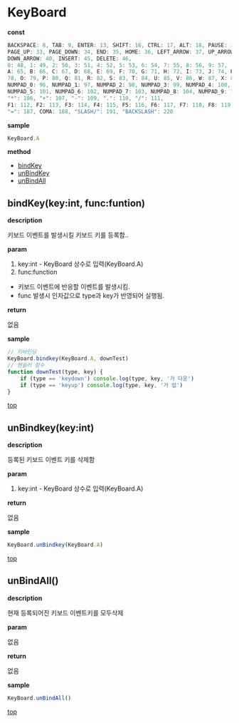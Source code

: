 # KeyBoard

**const**

```javascript
BACKSPACE: 8, TAB: 9, ENTER: 13, SHIFT: 16, CTRL: 17, ALT: 18, PAUSE: 19, CAPSLOCK: 20, ESC: 27,
PAGE_UP: 33, PAGE_DOWN: 34, END: 35, HOME: 36, LEFT_ARROW: 37, UP_ARROW: 38, RIGHT_ARROW: 39, 
DOWN_ARROW: 40, INSERT: 45, DELETE: 46,
0: 48, 1: 49, 2: 50, 3: 51, 4: 52, 5: 53, 6: 54, 7: 55, 8: 56, 9: 57, 
A: 65, B: 66, C: 67, D: 68, E: 69, F: 70, G: 71, H: 72, I: 73, J: 74, K: 75, L: 76, M: 77, N: 
78, O: 79, P: 80, Q: 81, R: 82, S: 83, T: 84, U: 85, V: 86, W: 87, X: 88, Y: 89, Z: 90,
NUMPAD_0: 96, NUMPAD_1: 97, NUMPAD_2: 98, NUMPAD_3: 99, NUMPAD_4: 100, 
NUMPAD_5: 101, NUMPAD_6: 102, NUMPAD_7: 103, NUMPAD_8: 104, NUMPAD_9: 105,
"*": 106, "+": 107, "-": 109, ".": 110, "/": 111,
F1: 112, F2: 113, F3: 114, F4: 115, F5: 116, F6: 117, F7: 118, F8: 119, F9: 120, F10: 121, F11: 122, F12: 123,
"=": 187, COMA: 188, "SLASH/": 191, "BACKSLASH": 220
```

**sample**

```javascript
KeyBoard.A
```

**method**

* [bindKey](#bindKey)
* [unBindKey](#unBindKey)
* [unBindAll](#unBindAll)

## bindKey(key:int, func:funtion)

**description**

키보드 이벤트를 발생시킬 키보드 키를 등록함..

**param**

1. key:int - KeyBoard 상수로 입력(KeyBoard.A)
2. func:function 
  - 키보드 이벤트에 반응할 이벤트를 발생시킴.
  - func 발생시 인자값으로 type과 key가 반영되어 실행됨.

**return**

없음

**sample**

```javascript
// 키바인딩
KeyBoard.bindkey(KeyBoard.A, downTest)
// 핸들러 함수
function downTest(type, key) {
    if (type == 'keydown') console.log(type, key, '가 다운')
    if (type == 'keyup') console.log(type, key, '가 업')
}
```

[top](#)

## unBindkey(key:int)

**description**

등록된 키보드 이벤트 키를 삭제함

**param**

1. key:int - KeyBoard 상수로 입력(KeyBoard.A)

**return**

없음

**sample**

```javascript
KeyBoard.unBindkey(KeyBoard.A)
```

[top](#)

## unBindAll()

**description**

현재 등록되어진 키보드 이벤트키를 모두삭제

**param**

없음

**return**

없음

**sample**

```javascript
KeyBoard.unBindAll()
```

[top](#)
